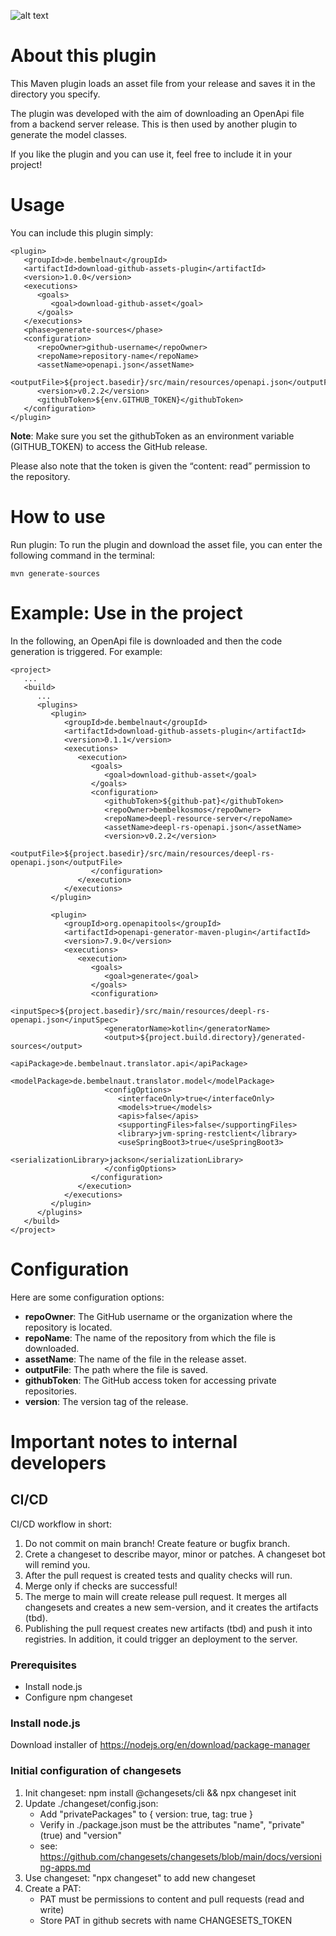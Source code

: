 ![alt text](https://bembelnaut.de/wp-content/uploads/2024/11/Maven-Plugin2-768x768.webp)

# About this plugin
This Maven plugin loads an asset file from your release and saves it in the directory you specify.

The plugin was developed with the aim of downloading an OpenApi file from a backend server release. This is then used by another plugin to generate the model classes.

If you like the plugin and you can use it, feel free to include it in your project!

# Usage
You can include this plugin simply:

```
<plugin>
   <groupId>de.bembelnaut</groupId>
   <artifactId>download-github-assets-plugin</artifactId>
   <version>1.0.0</version>
   <executions>
      <goals>
         <goal>download-github-asset</goal>
      </goals>
   </executions>
   <phase>generate-sources</phase>
   <configuration>
      <repoOwner>github-username</repoOwner>
      <repoName>repository-name</repoName>
      <assetName>openapi.json</assetName>
      <outputFile>${project.basedir}/src/main/resources/openapi.json</outputFile>
      <version>v0.2.2</version>
      <githubToken>${env.GITHUB_TOKEN}</githubToken>
   </configuration>
</plugin>
```

**Note**: Make sure you set the githubToken as an environment variable (GITHUB_TOKEN) to access the GitHub release.

Please also note that the token is given the “content: read” permission to the repository.

# How to use

Run plugin:
To run the plugin and download the asset file, you can enter the following command in the terminal:

```
mvn generate-sources
```

# Example: Use in the project

In the following, an OpenApi file is downloaded and then the code generation is triggered. For example:

```
<project>
   ...
   <build>
      ...
      <plugins>
         <plugin>
            <groupId>de.bembelnaut</groupId>
            <artifactId>download-github-assets-plugin</artifactId>
            <version>0.1.1</version>
            <executions>
               <execution>
                  <goals>
                     <goal>download-github-asset</goal>
                  </goals>
                  <configuration>
                     <githubToken>${github-pat}</githubToken>
                     <repoOwner>bembelkosmos</repoOwner>
                     <repoName>deepl-resource-server</repoName>
                     <assetName>deepl-rs-openapi.json</assetName>
                     <version>v0.2.2</version>
                     <outputFile>${project.basedir}/src/main/resources/deepl-rs-openapi.json</outputFile>
                  </configuration>
               </execution>
            </executions>
         </plugin>

         <plugin>
            <groupId>org.openapitools</groupId>
            <artifactId>openapi-generator-maven-plugin</artifactId>
            <version>7.9.0</version>
            <executions>
               <execution>
                  <goals>
                     <goal>generate</goal>
                  </goals>
                  <configuration>
                     <inputSpec>${project.basedir}/src/main/resources/deepl-rs-openapi.json</inputSpec>
                     <generatorName>kotlin</generatorName>
                     <output>${project.build.directory}/generated-sources</output>
                     <apiPackage>de.bembelnaut.translator.api</apiPackage>
                     <modelPackage>de.bembelnaut.translator.model</modelPackage>
                     <configOptions>
                        <interfaceOnly>true</interfaceOnly>
                        <models>true</models>
                        <apis>false</apis>
                        <supportingFiles>false</supportingFiles>
                        <library>jvm-spring-restclient</library>
                        <useSpringBoot3>true</useSpringBoot3>
                        <serializationLibrary>jackson</serializationLibrary>
                     </configOptions>
                  </configuration>
               </execution>   
            </executions>  
         </plugin>
      </plugins>
   </build>
</project>
```

# Configuration

Here are some configuration options:
- **repoOwner**: The GitHub username or the organization where the repository is located.
- **repoName**: The name of the repository from which the file is downloaded.
- **assetName**: The name of the file in the release asset.
- **outputFile**: The path where the file is saved.
- **githubToken**: The GitHub access token for accessing private repositories.
- **version**: The version tag of the release.

# Important notes to internal developers
 
## CI/CD
CI/CD workflow in short:

1. Do not commit on main branch! Create feature or bugfix branch.
2. Crete a changeset to describe mayor, minor or patches. A changeset bot will remind you.
3. After the pull request is created tests and quality checks will run.
4. Merge only if checks are successful!
5. The merge to main will create release pull request. It merges all changesets and creates a new sem-version, and it creates the artifacts (tbd).
6. Publishing the pull request creates new artifacts (tbd) and push it into registries. In addition, it could trigger an deployment to the server.   

### Prerequisites 
- Install node.js
- Configure npm changeset

### Install node.js
Download installer of https://nodejs.org/en/download/package-manager

### Initial configuration of changesets

1. Init changeset: npm install @changesets/cli && npx changeset init
2. Update ./changeset/config.json:
   - Add "privatePackages" to { version: true, tag: true }
   - Verify in ./package.json must be the attributes "name", "private" (true) and "version"
   - see: https://github.com/changesets/changesets/blob/main/docs/versioning-apps.md
3. Use changeset: "npx changeset" to add new changeset
4. Create a PAT:
   - PAT must be permissions to content and pull requests (read and write)
   - Store PAT in github secrets with name CHANGESETS_TOKEN
